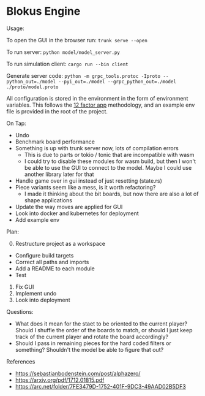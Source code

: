 # Blokus Engine

Usage:

To open the GUI in the browser run:
`trunk serve --open`

To run server:
`python model/model_server.py`

To run simulation client:
`cargo run --bin client`

Generate server code: `python -m grpc_tools.protoc -Iproto --python_out=./model --pyi_out=./model --grpc_python_out=./model ./proto/model.proto`

All configuration is stored in the environment in the form of environment variables. This follows the [12 factor app](https://12factor.net/config) methodology, and an example env file is provided in the root of the project.

On Tap:

- Undo
- Benchmark board performance
- Something is up with trunk server now, lots of compilation errors
  - This is due to parts or tokio / tonic that are incompatible with wasm
  - I could try to disable these modules for wasm build, but then I won't be able to use the
    GUI to connect to the model. Maybe I could use another library later for that
- Handle game over in gui instead of just resetting (state.rs)
- Piece variants seem like a mess, is it worth refactoring?
  - I made it thinking about the bit boards, but now there are also a lot of shape applications
- Update the way moves are applied for GUI
- Look into docker and kubernetes for deployment
- Add example env

Plan:

0. Restructure project as a workspace

- Configure build targets
- Correct all paths and imports
- Add a README to each module
- Test

1. Fix GUI
2. Implement undo
3. Look into deployment

Questions:

- What does it mean for the staet to be oriented to the current player? Should I shuffle the order of the boards to match,
  or should I just keep track of the current player and rotate the board accordingly?
- Should I pass in remaining pieces for the hard coded filters or something? Shouldn't the model be able to figure that out?

References

- https://sebastianbodenstein.com/post/alphazero/
- https://arxiv.org/pdf/1712.01815.pdf
- https://arc.net/folder/7FE3479D-1752-401F-9DC3-49AAD02B5DF3
